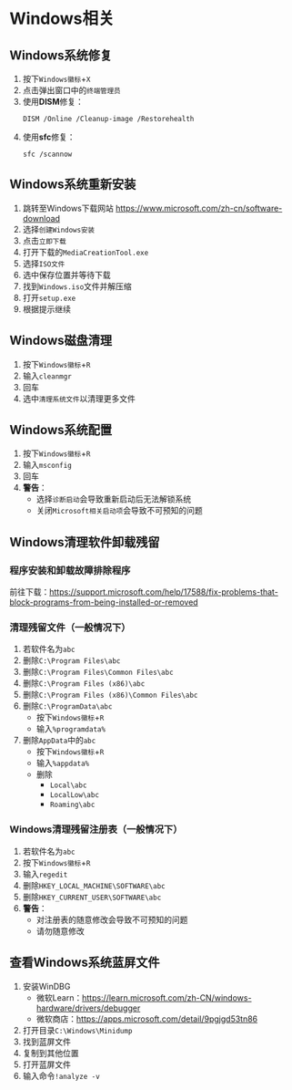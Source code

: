 # Windows相关

## Windows系统修复

1. 按下```Windows徽标```+```X```
2. 点击弹出窗口中的```终端管理员```
3. 使用**DISM**修复：
   ```
   DISM /Online /Cleanup-image /Restorehealth
   ```
4. 使用**sfc**修复：
   ```
   sfc /scannow
   ```

## Windows系统重新安装

1. 跳转至Windows下载网站 <https://www.microsoft.com/zh-cn/software-download>
2. 选择```创建Windows安装```
3. 点击```立即下载```
4. 打开下载的```MediaCreationTool.exe```
5. 选择```ISO文件```
6. 选中保存位置并等待下载
7. 找到```Windows.iso```文件并解压缩
8. 打开```setup.exe```
9. 根据提示继续

## Windows磁盘清理

1. 按下```Windows徽标```+```R```
2. 输入```cleanmgr```
3. 回车
4. 选中```清理系统文件```以清理更多文件

## Windows系统配置

1. 按下```Windows徽标```+```R```
2. 输入```msconfig```
3. 回车
4. **警告**：
	- 选择```诊断启动```会导致重新启动后无法解锁系统
	- 关闭```Microsoft相关启动项```会导致不可预知的问题

## Windows清理软件卸载残留

### 程序安装和卸载故障排除程序

前往下载：<https://support.microsoft.com/help/17588/fix-problems-that-block-programs-from-being-installed-or-removed>

### 清理残留文件（一般情况下）

1. 若软件名为`abc`
2. 删除```C:\Program Files\abc```
3. 删除```C:\Program Files\Common Files\abc```
4. 删除```C:\Program Files (x86)\abc```
5. 删除```C:\Program Files (x86)\Common Files\abc```
6. 删除```C:\ProgramData\abc```
	- 按下```Windows徽标```+```R```
	- 输入```%programdata%```
7. 删除```AppData```中的```abc```
	- 按下```Windows徽标```+```R```
	- 输入```%appdata%```
	- 删除
		- ```Local\abc```
		- ```LocalLow\abc```
		- ```Roaming\abc```

### Windows清理残留注册表（一般情况下）

1. 若软件名为```abc```
2. 按下```Windows徽标```+```R```
3. 输入```regedit```
4. 删除```HKEY_LOCAL_MACHINE\SOFTWARE\abc```
5. 删除```HKEY_CURRENT_USER\SOFTWARE\abc```
6. **警告**：
	- 对注册表的随意修改会导致不可预知的问题
	- 请勿随意修改

## 查看Windows系统蓝屏文件

1. 安装WinDBG
	- 微软Learn：<https://learn.microsoft.com/zh-CN/windows-hardware/drivers/debugger>
	- 微软商店：<https://apps.microsoft.com/detail/9pgjgd53tn86>
2. 打开目录```C:\Windows\Minidump```
3. 找到蓝屏文件
4. 复制到其他位置
5. 打开蓝屏文件
6. 输入命令```!analyze -v```